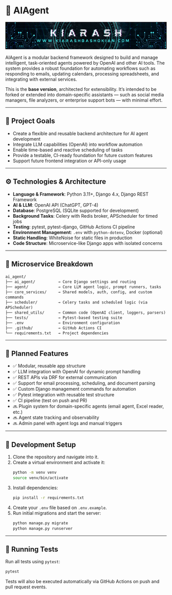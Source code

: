 # 🧠 AIAgent

![baner](https://github.com/Ghosts6/Local-website/blob/main/img/Baner.png)

AIAgent is a modular backend framework designed to build and manage intelligent, task-oriented agents powered by OpenAI and other AI tools. The system provides a robust foundation for automating workflows such as responding to emails, updating calendars, processing spreadsheets, and integrating with external services.

This is the **base version**, architected for extensibility. It’s intended to be forked or extended into domain-specific assistants — such as social media managers, file analyzers, or enterprise support bots — with minimal effort.

---

## 🎯 Project Goals

- Create a flexible and reusable backend architecture for AI agent development
- Integrate LLM capabilities (OpenAI) into workflow automation
- Enable time-based and reactive scheduling of tasks
- Provide a testable, CI-ready foundation for future custom features
- Support future frontend integration or API-only usage

---

## ⚙️ Technologies & Architecture

- **Language & Framework**: Python 3.11+, Django 4.x, Django REST Framework
- **AI & LLM**: OpenAI API (ChatGPT, GPT-4)
- **Database**: PostgreSQL (SQLite supported for development)
- **Background Tasks**: Celery with Redis broker, APScheduler for timed jobs
- **Testing**: pytest, pytest-django, GitHub Actions CI pipeline
- **Environment Management**: `.env` with `python-dotenv`, Docker (optional)
- **Static Handling**: WhiteNoise for static files in production
- **Code Structure**: Microservice-like Django apps with isolated concerns

---

## 🧱 Microservice Breakdown

```
ai_agent/
├── ai_agent/          → Core Django settings and routing
├── agent/             → Core LLM agent logic, prompt runners, tasks
├── core_services/     → Shared models, auth, config, and custom commands
├── scheduler/         → Celery tasks and scheduled logic (via APScheduler)
├── shared_utils/      → Common code (OpenAI client, loggers, parsers)
├── tests/             → Pytest-based testing suite
├── .env               → Environment configuration
├── .github/           → GitHub Actions CI
└── requirements.txt   → Project dependencies
```

---

## 🧠 Planned Features

- ✅ Modular, reusable app structure
- ✅ LLM integration with OpenAI for dynamic prompt handling
- ✅ REST APIs via DRF for external communication
- ✅ Support for email processing, scheduling, and document parsing
- ✅ Custom Django management commands for automation
- ✅ Pytest integration with reusable test structure
- ✅ CI pipeline (test on push and PR)
- 🔜 Plugin system for domain-specific agents (email agent, Excel reader, etc.)
- 🔜 Agent state tracking and observability
- 🔜 Admin panel with agent logs and manual triggers

---

## 🧪 Development Setup

1. Clone the repository and navigate into it.
2. Create a virtual environment and activate it:
   ```bash
   python -m venv venv
   source venv/bin/activate
   ```
3. Install dependencies:
   ```bash
   pip install -r requirements.txt
   ```
4. Create your `.env` file based on `.env.example`.
5. Run initial migrations and start the server:
   ```bash
   python manage.py migrate
   python manage.py runserver
   ```

---

## 🚀 Running Tests

Run all tests using `pytest`:
```bash
pytest
```

Tests will also be executed automatically via GitHub Actions on push and pull request events.

